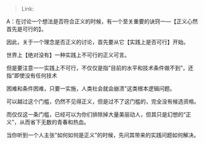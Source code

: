 > Link: 

A：在讨论一个想法是否符合正义的时候，有一个至关重要的诀窍一—【正义心然首先是可行的】。

因此，关于一个理念是否正义的讨论，首先要从它【实践上是否可行】开始。

世界上【绝对没有】一种实践上不可行的正义可言。

但是要注意一一实践上不可行，不仅仅是指”目前的水平和技术条件做不到”，还指”即使没有任何技术

困难和条件困难，只要一实施，人类社会就会崩溃"这类根本逻辑问题。

可以越过这个门槛，仍然不见得正义，但是过不了这门槛的，完全没有候选资格。

而仅仅这一条门槛，已经可以为你们排除掉大量美丽动人，但其只是幻想的“正义”，从而省下无数的青春和热血。

当你听到一个人主张"如何如何是正义"的时候，先问其带来的实践问题如何解决。